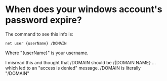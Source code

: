 # When does your windows account's password expire?

The command to see this info is:

    net user {userName} /DOMAIN
    
Where "{userName}" is your username.

I misread this and thought that /DOMAIN should be /{DOMAIN NAME} ... which led to an "access is denied" message. /DOMAIN is literally "/DOMAIN"



